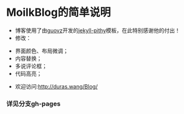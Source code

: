 # MoilkBlog的简单说明
* 博客使用了由[guovz](https://github.com/guovz/)开发的[jekyll-pithy](https://github.com/guovz/jekyll-pithy)模板，在此特别感谢他的付出！
* 修改：
 - 界面颜色、布局微调；
 - 内容替换；
 - 多说评论框；
 - 代码高亮；
* 欢迎访问:http://duras.wang/Blog/

### 详见分支gh-pages

